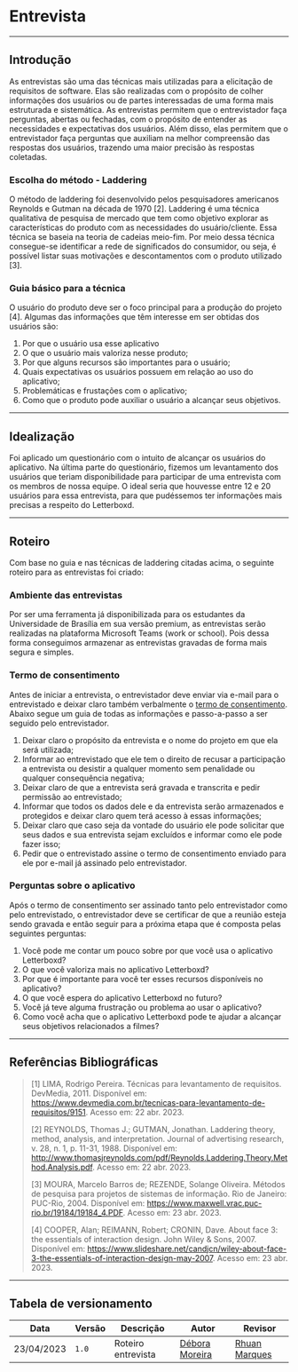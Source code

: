 # Entrevista

---

## Introdução

As entrevistas são uma das técnicas mais utilizadas para a elicitação de requisitos de software. Elas são realizadas com o propósito de colher informações dos usuários ou de partes interessadas de uma forma mais estruturada e sistemática. As entrevistas permitem que o entrevistador faça perguntas, abertas ou fechadas, com o propósito de entender as necessidades e expectativas dos usuários. Além disso, elas permitem que o entrevistador faça perguntas que auxiliam na melhor compreensão das respostas dos usuários, trazendo uma maior precisão às respostas coletadas.

### Escolha do método - Laddering

O método de laddering foi desenvolvido pelos pesquisadores americanos Reynolds e Gutman na década de 1970 [2]. Laddering é uma técnica qualitativa de pesquisa de mercado que tem como objetivo explorar as características do produto com as necessidades do usuário/cliente. Essa técnica se baseia na teoria de cadeias meio-fim. Por meio dessa técnica consegue-se identificar a rede de significados do consumidor, ou seja, é possível listar suas motivações e descontamentos com o produto utilizado [3].

### Guia básico para a técnica

O usuário do produto deve ser o foco principal para a produção do projeto [4]. Algumas das informações que têm interesse em ser obtidas dos usuários são:

1. Por que o usuário usa esse aplicativo
2. O que o usuário mais valoriza nesse produto;
3. Por que alguns recursos são importantes para o usuário;
4. Quais expectativas os usuários possuem em relação ao uso do aplicativo;
5. Problemáticas e frustações com o aplicativo;
6. Como que o produto pode auxiliar o usuário a alcançar seus objetivos.

---

## Idealização

Foi aplicado um questionário com o intuito de alcançar os usuários do aplicativo. Na última parte do questionário, fizemos um levantamento dos usuários que teriam disponibilidade para participar de uma entrevista com os membros de nossa equipe. O ideal seria que houvesse entre 12 e 20 usuários para essa entrevista, para que pudéssemos ter informações mais precisas a respeito do Letterboxd.

---

## Roteiro

Com base no guia e nas técnicas de laddering citadas acima, o seguinte roteiro para as entrevistas foi criado:

### Ambiente das entrevistas

Por ser uma ferramenta já disponibilizada para os estudantes da Universidade de Brasília em sua versão premium, as entrevistas serão realizadas na plataforma Microsoft Teams (work or school). Pois dessa forma conseguimos armazenar as entrevistas gravadas de forma mais segura e simples.

### Termo de consentimento

Antes de iniciar a entrevista, o entrevistador deve enviar via e-mail para o entrevistado e deixar claro também verbalmente o [termo de consentimento](https://unbbr-my.sharepoint.com/personal/222015103_aluno_unb_br/_layouts/15/Doc.aspx?sourcedoc={1411077c-e6c6-4520-b701-e50fbbf23f95}&amp;action=embedview). Abaixo segue um guia de todas as informações e passo-a-passo a ser seguido pelo entrevistador.

1. Deixar claro o propósito da entrevista e o nome do projeto em que ela será utilizada;
2. Informar ao entrevistado que ele tem o direito de recusar a participação a entrevista ou desistir a qualquer momento sem penalidade ou qualquer consequência negativa;
3. Deixar claro de que a entrevista será gravada e transcrita e pedir permissão ao entrevistado;
4. Informar que todos os dados dele e da entrevista serão armazenados e protegidos e deixar claro quem terá acesso à essas informações;
5. Deixar claro que caso seja da vontade do usuário ele pode solicitar que seus dados e sua entrevista sejam excluídos e informar como ele pode fazer isso;
6. Pedir que o entrevistado assine o termo de consentimento enviado para ele por e-mail já assinado pelo entrevistador.

### Perguntas sobre o aplicativo

Após o termo de consentimento ser assinado tanto pelo entrevistador como pelo entrevistado, o entrevistador deve se certificar de que a reunião esteja sendo gravada e então seguir para a próxima etapa que é composta pelas seguintes perguntas:

1. Você pode me contar um pouco sobre por que você usa o aplicativo Letterboxd?
2. O que você valoriza mais no aplicativo Letterboxd?
3. Por que é importante para você ter esses recursos disponíveis no aplicativo?
4. O que você espera do aplicativo Letterboxd no futuro?
5. Você já teve alguma frustração ou problema ao usar o aplicativo?
6. Como você acha que o aplicativo Letterboxd pode te ajudar a alcançar seus objetivos relacionados a filmes?

---

## Referências Bibliográficas

> <a id="ancora1"></a> [1] LIMA, Rodrigo Pereira. Técnicas para levantamento de requisitos. DevMedia, 2011. Disponível em: <https://www.devmedia.com.br/tecnicas-para-levantamento-de-requisitos/9151>. Acesso em: 22 abr. 2023.
>
> <a id="ancora2"></a> [2] REYNOLDS, Thomas J.; GUTMAN, Jonathan. Laddering theory, method, analysis, and interpretation. Journal of advertising research, v. 28, n. 1, p. 11-31, 1988. Disponível em: <http://www.thomasjreynolds.com/pdf/Reynolds.Laddering.Theory.Method.Analysis.pdf>. Acesso em: 22 abr. 2023.
>
> <a id="ancora3"></a>[3]  MOURA, Marcelo Barros de; REZENDE, Solange Oliveira. Métodos de pesquisa para projetos de sistemas de informação. Rio de Janeiro: PUC-Rio, 2004. Disponível em: <https://www.maxwell.vrac.puc-rio.br/19184/19184_4.PDF>. Acesso em: 23 abr. 2023.
>
> <a id="ancora4"></a> [4]  COOPER, Alan; REIMANN, Robert; CRONIN, Dave. About face 3: the essentials of interaction design. John Wiley & Sons, 2007. Disponível em: <https://www.slideshare.net/candjcn/wiley-about-face-3-the-essentials-of-interaction-design-may-2007>. Acesso em: 23 abr. 2023.

---

## Tabela de versionamento

| Data       | Versão | Descrição             | Autor                                             | Revisor                                             |
| ---------- | ------ | --------------------- | ------------------------------------------------- | --------------------------------------------------- |
| 23/04/2023 | `1.0`  | Roteiro entrevista | [Débora Moreira](https://github.com/deboracaires) | [Rhuan Marques](https://github.com/RhuanMr)